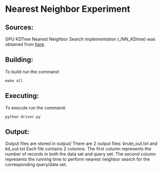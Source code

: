Nearest Neighbor Experiment
===========================

Sources:
--------
GPU KDTree Nearest Neighbor Search implementation (./NN_KDtree) was obtained from [here](http://nghiaho.com/?p=437)


Building:
--------
To build run the command:  
```
make all
```  

Executing:
----------
To execute run the command:  
```
python driver.py
```  

Output:
-------
Output files are stored in output/
There are 2 output files: brute_out.txt and kd_out.txt
Each file contains 2 columns. The first column represents the number of records in both the data set and query set.
The second column represents the running time to perform nearest neighbor search for the corresponding query/data set.
